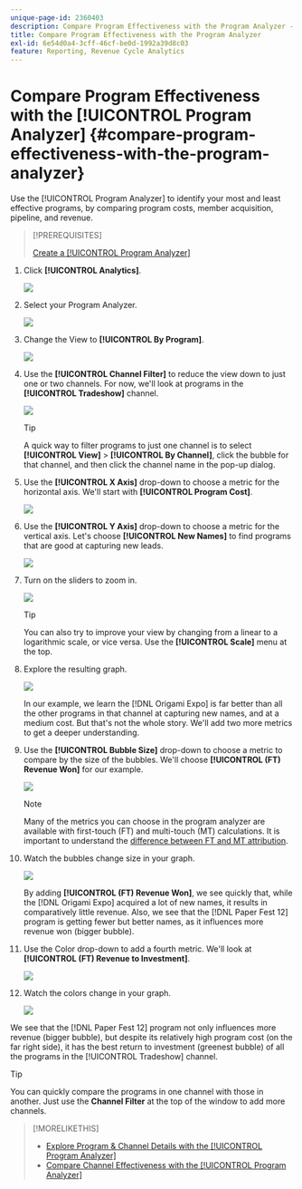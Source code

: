 ```yaml
---
unique-page-id: 2360403
description: Compare Program Effectiveness with the Program Analyzer - Marketo Docs - Product Documentation
title: Compare Program Effectiveness with the Program Analyzer
exl-id: 6e54d0a4-3cff-46cf-be0d-1992a39d8c03
feature: Reporting, Revenue Cycle Analytics
---
```

# Compare Program Effectiveness with the [!UICONTROL Program Analyzer] {#compare-program-effectiveness-with-the-program-analyzer}

Use the [!UICONTROL Program Analyzer] to identify your most and least effective programs, by comparing program costs, member acquisition, pipeline, and revenue.

>[!PREREQUISITES]
>
>[Create a [!UICONTROL Program Analyzer]](/help/marketo/product-docs/reporting/revenue-cycle-analytics/program-analytics/create-a-program-analyzer.md)

1. Click **[!UICONTROL Analytics]**.

   ![](assets/image2014-9-17-18-3a50-3a30.png)

1. Select your Program Analyzer.

   ![](assets/image2014-9-17-18-3a50-3a37.png)

1. Change the View to **[!UICONTROL By Program]**.

   ![](assets/image2014-9-17-18-3a50-3a44.png)

1. Use the **[!UICONTROL Channel Filter]** to reduce the view down to just one or two channels. For now, we'll look at programs in the **[!UICONTROL Tradeshow]** channel.

   ![](assets/image2014-9-17-18-3a51-3a2.png)

   >[!TIP]
   >
   >A quick way to filter programs to just one channel is to select **[!UICONTROL View]** > **[!UICONTROL By Channel]**, click the bubble for that channel, and then click the channel name in the pop-up dialog.

1. Use the **[!UICONTROL X Axis]** drop-down to choose a metric for the horizontal axis. We'll start with **[!UICONTROL Program Cost]**.

   ![](assets/image2014-9-17-18-3a52-3a16.png)

1. Use the **[!UICONTROL Y Axis]** drop-down to choose a metric for the vertical axis. Let's choose **[!UICONTROL New Names]** to find programs that are good at capturing new leads.

   ![](assets/image2014-9-17-18-3a52-3a26.png)

1. Turn on the sliders to zoom in.

   ![](assets/image2014-9-17-18-3a53-3a9.png)

   >[!TIP]
   >
   >You can also try to improve your view by changing from a linear to a logarithmic scale, or vice versa. Use the **[!UICONTROL Scale]** menu at the top.

1. Explore the resulting graph.

   ![](assets/image2014-9-17-18-3a53-3a49.png)

   In our example, we learn the [!DNL Origami Expo] is far better than all the other programs in that channel at capturing new names, and at a medium cost. But that's not the whole story. We'll add two more metrics to get a deeper understanding.

1. Use the **[!UICONTROL Bubble Size]** drop-down to choose a metric to compare by the size of the bubbles. We'll choose **[!UICONTROL (FT) Revenue Won]** for our example.

   ![](assets/image2014-9-17-18-3a54-3a25.png)

   >[!NOTE]
   >
   >Many of the metrics you can choose in the program analyzer are available with first-touch (FT) and multi-touch (MT) calculations. It is important to understand the [difference between FT and MT attribution](/help/marketo/product-docs/reporting/revenue-cycle-analytics/revenue-tools/attribution/understanding-attribution.md).

1. Watch the bubbles change size in your graph.

   ![](assets/image2014-9-17-18-3a54-3a57.png)

   By adding **[!UICONTROL (FT) Revenue Won]**, we see quickly that, while the [!DNL Origami Expo] acquired a lot of new names, it results in comparatively little revenue. Also, we see that the [!DNL Paper Fest 12] program is getting fewer but better names, as it influences more revenue won (bigger bubble).

1. Use the Color drop-down to add a fourth metric. We'll look at **[!UICONTROL (FT) Revenue to Investment]**.

   ![](assets/image2014-9-17-18-3a55-3a33.png)

1. Watch the colors change in your graph.

   ![](assets/image2014-9-17-18-3a55-3a47.png)

We see that the [!DNL Paper Fest 12] program not only influences more revenue (bigger bubble), but despite its relatively high program cost (on the far right side), it has the best return to investment (greenest bubble) of all the programs in the [!UICONTROL Tradeshow] channel.

>[!TIP]
>
>You can quickly compare the programs in one channel with those in another. Just use the **Channel Filter** at the top of the window to add more channels.

>[!MORELIKETHIS]
>
>* [Explore Program & Channel Details with the [!UICONTROL Program Analyzer]](/help/marketo/product-docs/reporting/revenue-cycle-analytics/program-analytics/explore-program-and-channel-details-with-the-program-analyzer.md)
>* [Compare Channel Effectiveness with the [!UICONTROL Program Analyzer]](/help/marketo/product-docs/reporting/revenue-cycle-analytics/program-analytics/compare-channel-effectiveness-with-the-program-analyzer.md)
